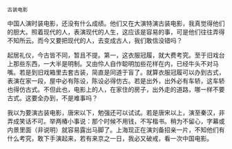     古装电影 

   中国人演时装电影，还没有什么成绩。他们又在大演特演古装电影，我真觉得他们的胆大。照着现代的人，表演现代的人生，这应该是容易的事，可是他们往往弄得不知所云。而今又要把现代的人，去变成古人，我们敢信没错吗？

   起居礼仪，今古皆不同，暂且不提。第一，这衣服冠履，就大费考究。至于旧戏台上那些东西，一大半是明制。又由伶人自作聪明加些花样在内，已经牛头不对马嘴。若是到旧戏箱里去套古装，简直是同道于盲了。就算衣服冠履可以办到古式，表演在家一段，屋中必有陈设，陈设必得仿古。若是出外，出外必有车轿，这车轿也得仿古式。不但此也，电影上的人，在家住的房子，出外走的道路，哪一样不要古式。这要全办到，不是难事吗？

   我以为要演古装电影，唐宋以下，勉强还可以试试。若是唐宋以上，演至秦汉，非弄成笑话不可。举两椿小事说：那个时候不用钱，不写楷书。稍为不留心，字幕或内景里面（非说明）就容易露出马脚了。上海现正在演刘备招亲一片，不知他们有什么考究，敢下手演起来，若有来京之一日，我必又破戒，看一次中国电影。

